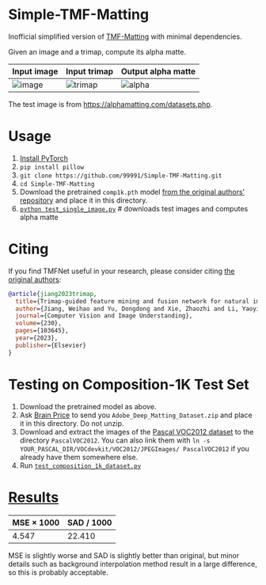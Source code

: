 # Simple-TMF-Matting

Inofficial simplified version of [TMF-Matting](https://github.com/Serge-weihao/TMF-Matting) with minimal dependencies.

Given an image and a trimap, compute its alpha matte.

| **Input image** | **Input trimap** | **Output alpha matte** |
|--------------------------|-----------------|------------------|
| ![image](https://raw.githubusercontent.com/frcs/alternative-matting-laplacian/master/GT04.png) | ![trimap](https://raw.githubusercontent.com/frcs/alternative-matting-laplacian/master/trimap-GT04.png) | ![alpha](https://github.com/user-attachments/assets/f7b70881-0c60-4ec5-a7d6-d820ebc4dddf) |

The test image is from https://alphamatting.com/datasets.php.

# Usage

1. [Install PyTorch](https://pytorch.org/get-started/locally/)
2. `pip install pillow`
3. `git clone https://github.com/99991/Simple-TMF-Matting.git`
4. `cd Simple-TMF-Matting`
5. Download the pretrained `comp1k.pth` model [from the original authors' repository](https://drive.google.com/file/d/1zTEYBXaAlEU-nt703W9OFRNchfabEOxs/view) and place it in this directory.
6. [`python test_single_image.py`](https://github.com/99991/Simple-TMF-Matting/blob/main/test_single_image.py) # downloads test images and computes alpha matte

# Citing

If you find TMFNet useful in your research, please consider citing [the original authors](https://github.com/Serge-weihao/TMF-Matting?tab=readme-ov-file#citing):

```BibTex
@article{jiang2023trimap,
  title={Trimap-guided feature mining and fusion network for natural image matting},
  author={Jiang, Weihao and Yu, Dongdong and Xie, Zhaozhi and Li, Yaoyi and Yuan, Zehuan and Lu, Hongtao},
  journal={Computer Vision and Image Understanding},
  volume={230},
  pages={103645},
  year={2023},
  publisher={Elsevier}
}
```

# Testing on Composition-1K Test Set

1. Download the pretrained model as above.
2. Ask [Brain Price](https://arxiv.org/pdf/1703.03872) to send you `Adobe_Deep_Matting_Dataset.zip` and place it in this directory. Do not unzip.
3. Download and extract the images of the [Pascal VOC2012 dataset](host.robots.ox.ac.uk/pascal/VOC/voc2012/index.html#devkit) to the directory `PascalVOC2012`. You can also link them with `ln -s YOUR_PASCAL_DIR/VOCdevkit/VOC2012/JPEGImages/ PascalVOC2012` if you already have them somewhere else.
4. Run [`test_composition_1k_dataset.py`](https://github.com/99991/Simple-TMF-Matting/blob/main/test_composition_1k_dataset.py)

# [Results](https://github.com/99991/Simple-TMF-Matting/blob/main/composition_1k.md)

| MSE × 1000 | SAD / 1000 |
| ----- | ------ |
| 4.547 | 22.410 |

MSE is slightly worse and SAD is slightly better than original, but minor details such as background interpolation method result in a large difference, so this is probably acceptable.
